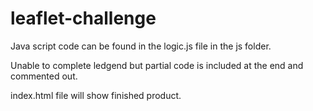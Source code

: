 # leaflet-challenge

Java script code can be found in the logic.js file in the js folder. 

Unable to complete ledgend but partial code is included at the end and commented out.

index.html file will show finished product. 
